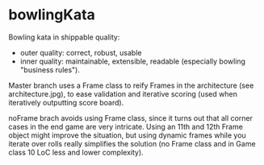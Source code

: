 # bowlingKata
Bowling kata in shippable quality:
* outer quality: correct, robust, usable
* inner quality: maintainable, extensible, readable (especially bowling "business rules").

Master branch uses a Frame class to reify Frames in the architecture (see architecture.jpg), to ease validation and iterative scoring (used when iteratively outputting score board). 

noFrame brach avoids using Frame class, since it turns out that all corner cases in the end game are very intricate. Using an 11th and 12th Frame object might improve the situation, but using dynamic frames while you iterate over rolls really simplifies the solution (no Frame class and in Game class 10 LoC less and lower complexity).
